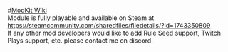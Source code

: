 #[ModKit Wiki](../../wiki)  
Module is fully playable and available on Steam at https://steamcommunity.com/sharedfiles/filedetails/?id=1743350809  
If any other mod developers would like to add Rule Seed support, Twitch Plays support, etc. please contact me on discord.  
